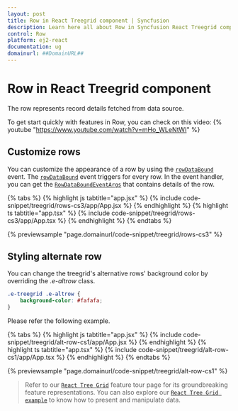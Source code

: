 ```yaml
---
layout: post
title: Row in React Treegrid component | Syncfusion
description: Learn here all about Row in Syncfusion React Treegrid component of Syncfusion Essential JS 2 and more.
control: Row 
platform: ej2-react
documentation: ug
domainurl: ##DomainURL##
---
```


# Row in React Treegrid component

The row represents record details fetched from data source.

To get start quickly with features in Row, you can check on this video:
{% youtube "https://www.youtube.com/watch?v=mHo_WLeNtWI" %}

## Customize rows

You can customize the appearance of a row by using the [`rowDataBound`](https://ej2.syncfusion.com/react/documentation/api/treegrid/#rowdatabound) event. The [`rowDataBound`](https://ej2.syncfusion.com/react/documentation/api/treegrid/#rowdatabound) event triggers for every row. In the event handler, you can get the [`RowDataBoundEventArgs`](https://ej2.syncfusion.com/react/documentation/api/grid/rowdataboundeventargs/) that contains details of the row.

{% tabs %}
{% highlight js tabtitle="app.jsx" %}
{% include code-snippet/treegrid/rows-cs3/app/App.jsx %}
{% endhighlight %}
{% highlight ts tabtitle="app.tsx" %}
{% include code-snippet/treegrid/rows-cs3/app/App.tsx %}
{% endhighlight %}
{% endtabs %}

 {% previewsample "page.domainurl/code-snippet/treegrid/rows-cs3" %}

## Styling alternate row

You can change the treegrid's alternative rows' background color by overriding the *.e-altrow* class.

```css
.e-treegrid .e-altrow {
    background-color: #fafafa;
}
```

Please refer the following example.

{% tabs %}
{% highlight js tabtitle="app.jsx" %}
{% include code-snippet/treegrid/alt-row-cs1/app/App.jsx %}
{% endhighlight %}
{% highlight ts tabtitle="app.tsx" %}
{% include code-snippet/treegrid/alt-row-cs1/app/App.tsx %}
{% endhighlight %}
{% endtabs %}

 {% previewsample "page.domainurl/code-snippet/treegrid/alt-row-cs1" %}

> Refer to our [`React Tree Grid`](https://www.syncfusion.com/react-components/react-tree-grid) feature tour page for its groundbreaking feature representations. You can also explore our [`React Tree Grid example`](https://ej2.syncfusion.com/react/demos/#/material/treegrid/treegrid-overview) to know how to present and manipulate data.
